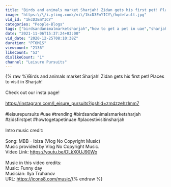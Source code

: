 ```yaml
---
title: "Birds and animals market Sharjah! Zidan gets his first pet! Places to visit in Sharjah!"
image: "https:\/\/i.ytimg.com\/vi\/1kcD3EmYICY\/hqdefault.jpg"
vid_id: "1kcD3EmYICY"
categories: "People-Blogs"
tags: ["birdsandanimalmarketsharjah","how to get a pet in uae","sharjah pet shop"]
date: "2021-11-06T15:37:24+03:00"
vid_date: "2020-12-25T08:10:38Z"
duration: "PT6M1S"
viewcount: "2136"
likeCount: "53"
dislikeCount: "1"
channel: "Leisure Pursuits"
---
```

{% raw %}Birds and animals market Sharjah! Zidan gets his first pet! Places to visit in Sharjah!<br /><br />Check out our insta page! <br /><br /><a rel="nofollow" target="blank" href="https://instagram.com/l_eisure_pursuits?igshid=zmdzzehzlmm7">https://instagram.com/l_eisure_pursuits?igshid=zmdzzehzlmm7</a><br /><br />#leisurepursuits #uae #trending #birdsandanimalsmarketsharjah #zidsfirstpet #howtogetapetinuae #placestivisitinsharjah<br /><br />Intro music credit:<br /><br />Song: MBB - Ibiza (Vlog No Copyright Music)<br />Music provided by Vlog No Copyright Music.<br />Video Link: <a rel="nofollow" target="blank" href="https://youtu.be/DLkX0UJ90Wo">https://youtu.be/DLkX0UJ90Wo</a><br /><br />Music in this video credits:<br />Music: Funny day<br />Musician: Ilya Truhanov<br />URL: <a rel="nofollow" target="blank" href="https://icons8.com/music/">https://icons8.com/music/</a>{% endraw %}
